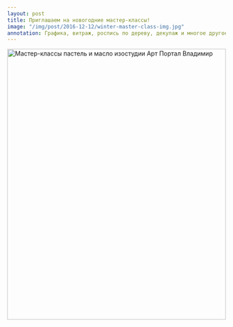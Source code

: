 ```yaml
---
layout: post
title: Приглашаем на новогодние мастер-классы!
image: "/img/post/2016-12-12/winter-master-class-img.jpg"
annotation: Графика, витраж, роспись по дереву, декупаж и многое другое.
---
```

<img src="{{ site.baseurl }}/img/post/2016-12-12/winter-master-class.jpg " 
  text-align="center" width="100%" height="40%" alt="Мастер-классы пастель и масло изостудии Арт Портал Владимир">

